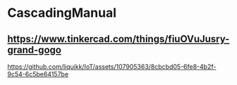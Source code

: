 # CascadingManual

## https://www.tinkercad.com/things/fiuOVuJusry-grand-gogo



https://github.com/liquikk/IoT/assets/107905363/8cbcbd05-6fe8-4b2f-9c54-6c5be64157be

